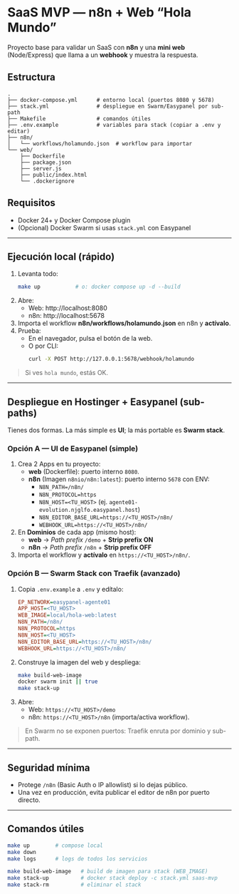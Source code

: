 # SaaS MVP — n8n + Web “Hola Mundo”

Proyecto base para validar un SaaS con **n8n** y una **mini web** (Node/Express) que llama a un **webhook** y muestra la respuesta.

## Estructura
```
.
├── docker-compose.yml      # entorno local (puertos 8080 y 5678)
├── stack.yml               # despliegue en Swarm/Easypanel por sub-path
├── Makefile                # comandos útiles
├── .env.example            # variables para stack (copiar a .env y editar)
├── n8n/
│   └── workflows/holamundo.json  # workflow para importar
└── web/
    ├── Dockerfile
    ├── package.json
    ├── server.js
    ├── public/index.html
    └── .dockerignore
```

## Requisitos
- Docker 24+ y Docker Compose plugin
- (Opcional) Docker Swarm si usas `stack.yml` con Easypanel

---

## Ejecución local (rápido)
1. Levanta todo:
   ```bash
   make up           # o: docker compose up -d --build
   ```
2. Abre:
   - Web: http://localhost:8080
   - n8n: http://localhost:5678
3. Importa el workflow **n8n/workflows/holamundo.json** en n8n y **actívalo**.
4. Prueba:
   - En el navegador, pulsa el botón de la web.
   - O por CLI:
     ```bash
     curl -X POST http://127.0.0.1:5678/webhook/holamundo
     ```

> Si ves `hola mundo`, estás OK.

---

## Despliegue en Hostinger + Easypanel (sub-paths)
Tienes dos formas. La más simple es **UI**; la más portable es **Swarm stack**.

### Opción A — UI de Easypanel (simple)
1. Crea 2 Apps en tu proyecto:
   - **web** (Dockerfile): puerto interno `8080`.
   - **n8n** (Imagen `n8nio/n8n:latest`): puerto interno `5678` con ENV:
     - `N8N_PATH=/n8n/`
     - `N8N_PROTOCOL=https`
     - `N8N_HOST=<TU_HOST>` (ej. `agente01-evolution.njglfo.easypanel.host`)
     - `N8N_EDITOR_BASE_URL=https://<TU_HOST>/n8n/`
     - `WEBHOOK_URL=https://<TU_HOST>/n8n/`
2. En **Dominios** de cada app (mismo host):
   - **web** → *Path prefix* `/demo` + **Strip prefix ON**
   - **n8n** → *Path prefix* `/n8n` + **Strip prefix OFF**
3. Importa el workflow y **actívalo** en `https://<TU_HOST>/n8n/`.

### Opción B — Swarm Stack con Traefik (avanzado)
1. Copia `.env.example` a `.env` y edítalo:
   ```ini
   EP_NETWORK=easypanel-agente01
   APP_HOST=<TU_HOST>
   WEB_IMAGE=local/hola-web:latest
   N8N_PATH=/n8n/
   N8N_PROTOCOL=https
   N8N_HOST=<TU_HOST>
   N8N_EDITOR_BASE_URL=https://<TU_HOST>/n8n/
   WEBHOOK_URL=https://<TU_HOST>/n8n/
   ```
2. Construye la imagen del web y despliega:
   ```bash
   make build-web-image
   docker swarm init || true
   make stack-up
   ```
3. Abre:
   - Web: `https://<TU_HOST>/demo`
   - n8n: `https://<TU_HOST>/n8n` (importa/activa workflow).

> En Swarm no se exponen puertos: Traefik enruta por dominio y sub-path.

---

## Seguridad mínima
- Protege `/n8n` (Basic Auth o IP allowlist) si lo dejas público.
- Una vez en producción, evita publicar el editor de n8n por puerto directo.

---

## Comandos útiles
```bash
make up        # compose local
make down
make logs      # logs de todos los servicios

make build-web-image   # build de imagen para stack (WEB_IMAGE)
make stack-up          # docker stack deploy -c stack.yml saas-mvp
make stack-rm          # eliminar el stack
```
